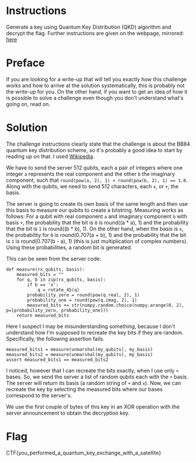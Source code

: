# Instructions

Generate a key using Quantum Key Distribution (QKD) algorithm and decrypt the flag.
Further instructions are given on the webpage, mirrored:
<a href="files/webpage.md">here</a>

# Preface

If you are looking for a write-up that will tell you exactly how this challenge works and how to arrive at the solution systematically, this is probably not the write-up for you.
On the other hand, if you want to get an idea of how it is possible to solve a challenge even though you don't understand what's going on, read on.

# Solution

The challenge instructions clearly state that the challenge is about the BB84 quantum key distribution scheme, so it's probably a good idea to start by reading up on that.
I used <a href="https://en.wikipedia.org/wiki/BB84">Wikipedia</a>.

We have to send the server 512 qubits, each a pair of integers where one integer `a` represents the real component and the other `b` the imaginary component, such that `round(pow(a, 2), 1) + round(pow(b, 2), 1) == 1.0`.
Along with the qubits, we need to send 512 characters, each `x`, or `+`, the basis.

The server is going to create its own basis of the same length and then use this basis to measure our qubits to create a bitstring.
Measuring works as follows:
For a qubit with real component `a` and imaginary component `b` with basis `+`, the probability that the bit is `0` is round((a * a), 1) and the probability that the bit is `1` is round((b * b), 1).
On the other hand, when the basis is `x`, the probability for `0` is round(0.707(a + b), 1) and the probability that the bit is `1` is round(0.707(b - a), 1) (this is just multiplication of complex numbers).
Using these probabilities, a random bit is generated.

This can be seen from the server code:
```
def measure(rx_qubits, basis):
	measured_bits = ""
	for q, b in zip(rx_qubits, basis):
		if b == 'x':
			q = rotate_45(q)
		probability_zero = round(pow(q.real, 2), 1)
		probability_one = round(pow(q.imag, 2), 1)
		measured_bits += str(numpy.random.choice(numpy.arange(0, 2), p=[probability_zero, probability_one]))
	return measured_bits
```

Here I suspect I may be misunderstanding something, because I don't understand how I'm supposed to recreate the key bits if they are random.
Specifically, the following assertion fails.
```
measured_bits1 = measure(unmarshal(my_qubits), my_basis)
measured_bits2 = measure(unmarshal(my_qubits), my_basis)
assert measured_bits1 == measured_bits2
```

I noticed, however that I can recreate the bits exactly, when I use only `+` bases.
So, we send the server a list of random qubits each with the `+` basis.
The server will return its basis (a random string of `+` and `x`).
Now, we can recreate the key by selecting the measured bits where our bases correspond to the server's.

We use the first couple of bytes of this key in an XOR operation with the server announcement to obtain the decryption key.

# Flag
CTF{you_performed_a_quantum_key_exchange_with_a_satellite}
